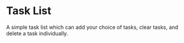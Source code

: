 # Task List
A simple task list which can add your choice of tasks, clear tasks, and delete a task individually.
